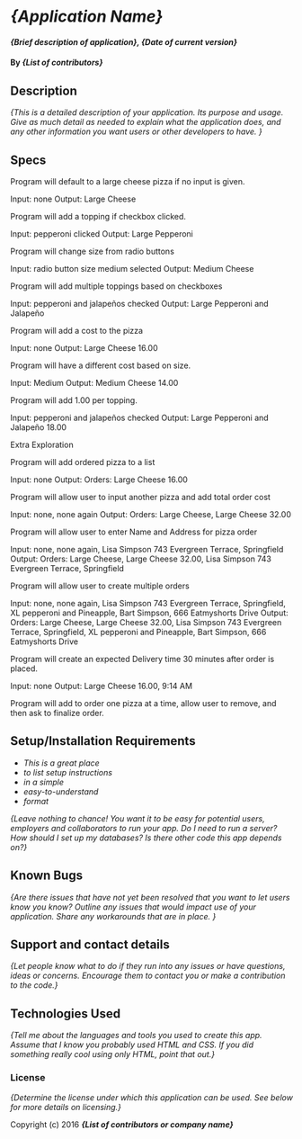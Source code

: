 # _{Application Name}_

#### _{Brief description of application}, {Date of current version}_

#### By _**{List of contributors}**_

## Description

_{This is a detailed description of your application. Its purpose and usage.  Give as much detail as needed to explain what the application does, and any other information you want users or other developers to have. }_

## Specs

Program will default to a large cheese pizza if no input is given.

Input: none
Output: Large Cheese

Program will add a topping if checkbox clicked.

Input: pepperoni clicked
Output: Large Pepperoni

Program will change size from radio buttons

Input: radio button size medium selected
Output: Medium Cheese

Program will add multiple toppings based on checkboxes

Input: pepperoni and jalapeños checked
Output: Large Pepperoni and Jalapeño

Program will add a cost to the pizza

Input: none
Output: Large Cheese 16.00

Program will have a different cost based on size.

Input: Medium
Output: Medium Cheese 14.00

Program will add 1.00 per topping.

Input: pepperoni and jalapeños checked
Output: Large Pepperoni and Jalapeño 18.00


Extra Exploration


Program will add ordered pizza to a list

Input: none
Output: Orders: Large Cheese 16.00

Program will allow user to input another pizza and add total order cost

Input: none, none again
Output: Orders: Large Cheese, Large Cheese 32.00

Program will allow user to enter Name and Address for pizza order

Input: none, none again, Lisa Simpson 743 Evergreen Terrace, Springfield
Output: Orders: Large Cheese, Large Cheese 32.00, Lisa Simpson 743 Evergreen Terrace, Springfield

Program will allow user to create multiple orders

Input: none, none again, Lisa Simpson 743 Evergreen Terrace, Springfield, XL pepperoni and Pineapple, Bart Simpson, 666 Eatmyshorts Drive
Output: Orders: Large Cheese, Large Cheese 32.00, Lisa Simpson 743 Evergreen Terrace, Springfield, XL pepperoni and Pineapple, Bart Simpson, 666 Eatmyshorts Drive

Program will create an expected Delivery time 30 minutes after order is placed.

Input: none
Output: Large Cheese 16.00, 9:14 AM

Program will add to order one pizza at a time, allow user to remove, and then ask to finalize order.

## Setup/Installation Requirements

* _This is a great place_
* _to list setup instructions_
* _in a simple_
* _easy-to-understand_
* _format_

_{Leave nothing to chance! You want it to be easy for potential users, employers and collaborators to run your app. Do I need to run a server? How should I set up my databases? Is there other code this app depends on?}_

## Known Bugs

_{Are there issues that have not yet been resolved that you want to let users know you know?  Outline any issues that would impact use of your application.  Share any workarounds that are in place. }_

## Support and contact details

_{Let people know what to do if they run into any issues or have questions, ideas or concerns.  Encourage them to contact you or make a contribution to the code.}_

## Technologies Used

_{Tell me about the languages and tools you used to create this app. Assume that I know you probably used HTML and CSS. If you did something really cool using only HTML, point that out.}_

### License

*{Determine the license under which this application can be used.  See below for more details on licensing.}*

Copyright (c) 2016 **_{List of contributors or company name}_**
